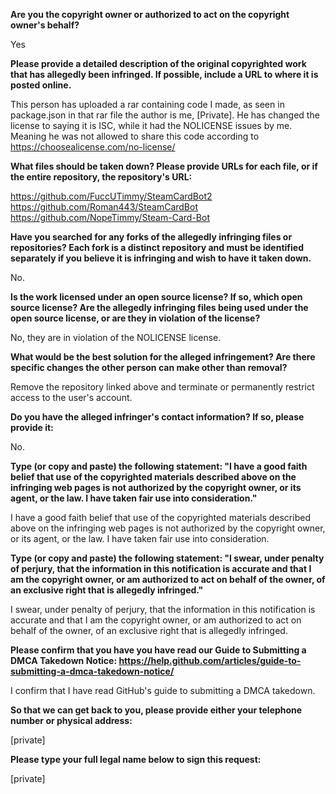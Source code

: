 **Are you the copyright owner or authorized to act on the copyright owner's behalf?**

Yes

**Please provide a detailed description of the original copyrighted work that has allegedly been infringed. If possible, include a URL to where it is posted online.**

This person has uploaded a rar containing code I made, as seen in package.json in that rar file the author is me, [Private]. He has changed the license to saying it is ISC, while it had the NOLICENSE issues by me. Meaning he was not allowed to share this code according to https://choosealicense.com/no-license/

**What files should be taken down? Please provide URLs for each file, or if the entire repository, the repository's URL:**

https://github.com/FuccUTimmy/SteamCardBot2  
https://github.com/Roman443/SteamCardBot   
https://github.com/NopeTimmy/Steam-Card-Bot

**Have you searched for any forks of the allegedly infringing files or repositories? Each fork is a distinct repository and must be identified separately if you believe it is infringing and wish to have it taken down.**

No.

**Is the work licensed under an open source license? If so, which open source license? Are the allegedly infringing files being used under the open source license, or are they in violation of the license?**

No, they are in violation of the NOLICENSE license.

**What would be the best solution for the alleged infringement? Are there specific changes the other person can make other than removal?**

Remove the repository linked above and terminate or permanently restrict access to the user's account.

**Do you have the alleged infringer's contact information? If so, please provide it:**

No.

**Type (or copy and paste) the following statement: "I have a good faith belief that use of the copyrighted materials described above on the infringing web pages is not authorized by the copyright owner, or its agent, or the law. I have taken fair use into consideration."**

I have a good faith belief that use of the copyrighted materials described above on the infringing web pages is not authorized by the copyright owner, or its agent, or the law. I have taken fair use into consideration.

**Type (or copy and paste) the following statement: "I swear, under penalty of perjury, that the information in this notification is accurate and that I am the copyright owner, or am authorized to act on behalf of the owner, of an exclusive right that is allegedly infringed."**

I swear, under penalty of perjury, that the information in this notification is accurate and that I am the copyright owner, or am authorized to act on behalf of the owner, of an exclusive right that is allegedly infringed.

**Please confirm that you have you have read our Guide to Submitting a DMCA Takedown Notice: https://help.github.com/articles/guide-to-submitting-a-dmca-takedown-notice/**

I confirm that I have read GitHub's guide to submitting a DMCA takedown.

**So that we can get back to you, please provide either your telephone number or physical address:**

[private]

**Please type your full legal name below to sign this request:**

[private]
